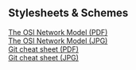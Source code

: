 ## Stylesheets & Schemes

[The OSI Network Model (PDF)](https://github.com/RabbitBinary/datasheets-and-schemes/blob/master/files/The_OSI_Network_Model.pdf)<br>
[The OSI Network Model (JPG)](https://github.com/RabbitBinary/datasheets-and-schemes/blob/master/files/The_OSI_Network_Model.jpg)<br>
[Git cheat sheet (PDF)](https://github.com/RabbitBinary/datasheets-and-schemes/blob/master/files/Git_cheat_sheet.pdf)<br>
[Git cheat sheet (JPG)](https://github.com/RabbitBinary/datasheets-and-schemes/blob/master/files/Git_cheat_sheet.jpg)<br>